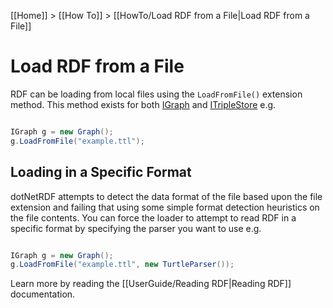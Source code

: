[[Home]] > [[How To]] > [[HowTo/Load RDF from a File|Load RDF from a File]]

# Load RDF from a File 

RDF can be loading from local files using the `LoadFromFile()` extension method.  This method exists for both [IGraph](http://www.dotnetrdf.org/api/index.asp?Topic=VDS.RDF.IGraph) and [ITripleStore](http://www.dotnetrdf.org/api/index.asp?Topic=VDS.RDF.ITripleStore) e.g.

```csharp

IGraph g = new Graph();
g.LoadFromFile("example.ttl");
```

## Loading in a Specific Format 

dotNetRDF attempts to detect the data format of the file based upon the file extension and failing that using some simple format detection heuristics on the file contents.  You can force the loader to attempt to read RDF in a specific format by specifying the parser you want to use e.g.

```csharp

IGraph g = new Graph();
g.LoadFromFile("example.ttl", new TurtleParser());
```

Learn more by reading the [[UserGuide/Reading RDF|Reading RDF]] documentation.